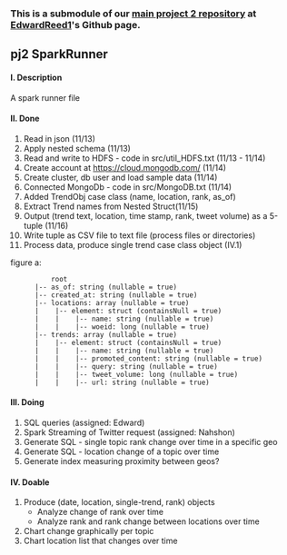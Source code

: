 ### This is a **submodule** of our [main project 2 repository](https://github.com/EdwardReed1/revature_project_2) at [EdwardReed1](https://github.com/EdwardReed1)'s Github page.

## pj2 SparkRunner

#### I. Description
A spark runner file

#### II. Done
1. Read in json (11/13)
2. Apply nested schema (11/13)
3. Read and write to HDFS - code in src/util_HDFS.txt (11/13 - 11/14)
4. Create account at https://cloud.mongodb.com/ (11/14)
5. Create cluster, db user and load sample data (11/14)
6. Connected MongoDb - code in src/MongoDB.txt (11/14) 
7. Added TrendObj case class (name, location, rank, as_of)
8. Extract Trend names from Nested Struct(11/15)
9. Output (trend text, location, time stamp, rank, tweet volume) as a 5-tuple (11/16)
10. Write tuple as CSV file to text file (process files or directories)
11. Process data, produce single trend case class object (IV.1)

figure a:
```
          root
      |-- as_of: string (nullable = true)
      |-- created_at: string (nullable = true)
      |-- locations: array (nullable = true)
      |    |-- element: struct (containsNull = true)
      |    |    |-- name: string (nullable = true)
      |    |    |-- woeid: long (nullable = true)
      |-- trends: array (nullable = true)
      |    |-- element: struct (containsNull = true)
      |    |    |-- name: string (nullable = true)
      |    |    |-- promoted_content: string (nullable = true)
      |    |    |-- query: string (nullable = true)
      |    |    |-- tweet_volume: long (nullable = true)
      |    |    |-- url: string (nullable = true)
```

#### III. Doing
1. SQL queries (assigned: Edward)
2. Spark Streaming of Twitter request (assigned: Nahshon)
3. Generate SQL - single topic rank change over time in a specific geo
4. Generate SQL - location change of a topic over time
5. Generate index measuring proximity between geos?


#### IV. Doable
1. Produce (date, location, single-trend, rank) objects 
   * Analyze change of rank over time
   * Analyze rank and rank change between locations over time
2. Chart change graphically per topic
3. Chart location list that changes over time
